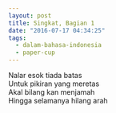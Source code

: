 ```yaml
---
layout: post
title: Singkat, Bagian 1
date: "2016-07-17 04:34:25"
tags:
  - dalam-bahasa-indonesia
  - paper-cup
---
```


Nalar esok tiada batas  
Untuk pikiran yang meretas  
Akal bilang kan menjamah  
Hingga selamanya hilang arah

